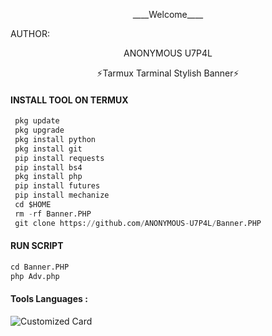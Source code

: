 <p align="center">
____Welcome____


AUTHOR:
<p align="center">
ANONYMOUS U7P4L

</br>
<p align="center">
      ⚡Tarmux Tarminal Stylish Banner⚡

</p>
  
#### INSTALL TOOL ON TERMUX
```python
 pkg update
 pkg upgrade
 pkg install python
 pkg install git
 pip install requests
 pip install bs4
 pkg install php
 pip install futures
 pip install mechanize
 cd $HOME 
 rm -rf Banner.PHP
 git clone https://github.com/ANONYMOUS-U7P4L/Banner.PHP
```
#### RUN SCRIPT
```python
cd Banner.PHP
php Adv.php
```


#### Tools Languages :

![Customized Card](https://github-readme-stats.vercel.app/api/pin?username=ANONYMOUS-U7P4L&repo=TRACK&title_color=fff&icon_color=f9f9f9&text_color=9f9f9f&bg_color=151515)

